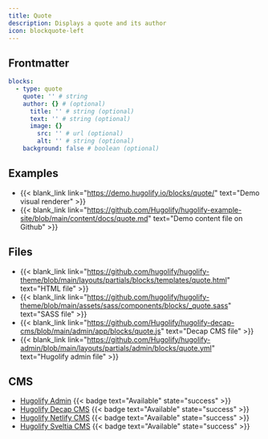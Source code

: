 ```yaml
---
title: Quote
description: Displays a quote and its author
icon: blockquote-left
---
```


## Frontmatter

```yml
blocks:
  - type: quote
    quote: '' # string
    author: {} # (optional)
      title: '' # string (optional)
      text: '' # string (optional)
      image: {}
        src: '' # url (optional)
        alt: '' # string (optional)
    background: false # boolean (optional)
```

## Examples

- {{< blank_link link="https://demo.hugolify.io/blocks/quote/" text="Demo visual renderer" >}}
- {{< blank_link link="https://github.com/Hugolify/hugolify-example-site/blob/main/content/docs/quote.md" text="Demo content file on Github" >}}

## Files

- {{< blank_link link="https://github.com/hugolify/hugolify-theme/blob/main/layouts/partials/blocks/templates/quote.html" text="HTML file" >}}
- {{< blank_link link="https://github.com/hugolify/hugolify-theme/blob/main/assets/sass/components/blocks/_quote.sass" text="SASS file" >}}
- {{< blank_link link="https://github.com/Hugolify/hugolify-decap-cms/blob/main/admin/app/blocks/quote.js" text="Decap CMS file" >}}
- {{< blank_link link="https://github.com/Hugolify/hugolify-admin/blob/main/layouts/partials/admin/blocks/quote.yml" text="Hugolify admin file" >}}

## CMS

- [Hugolify Admin](/docs/cms/admin/) {{< badge text="Available" state="success" >}}
- [Hugolify Decap CMS](/docs/cms/decap-cms/) {{< badge text="Available" state="success" >}}
- [Hugolify Netlify CMS](/docs/cms/netlify-cms/) {{< badge text="Available" state="success" >}}
- [Hugolify Sveltia CMS](/docs/cms/sveltia-cms/) {{< badge text="Available" state="success" >}}
